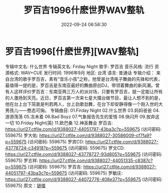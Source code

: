 ﻿---
title: 罗百吉1996什麽世界WAV整轨
date: 2022-09-24 06:56:30
categories: WAV车载音乐、镜像
tags: 华语中文
---
# 罗百吉1996[什麽世界][WAV整轨]

专辑中文名: 什么世界
专辑英文名: Firday Night
歌手: 罗百吉
音乐风格: 流行
资源格式: WAV+CUE
发行时间: 1996年9月
地区: 台湾
语言: 普通话
专辑介绍：
来自台湾的歌手罗百吉，素有“音乐小孩”之称，他曾是台湾电子舞曲的先锋和代表，最值得一提的是，罗百吉是东南亚最好的舞曲原创DJ，带领着舞曲的新风潮。曾有人这样评价罗百吉：东南亚两三万人的派对场，只要有罗百吉，就一定能让所有的人激扬到天亮。近日，罗百吉第一次来七星大擂台做节目，最让人想不到的是，他在台上台下简直是判若两人，台上劲歌劲舞，在台下却安静得像一个刚入世的大男孩儿——憨态可掬。
专辑曲目:
01.Firday Night
02.什么世界
03.妈妈爸爸
04.游游荡荡
05.冻未着
06.Bad Boyz
07.气象报告先生的爱情
08.快闪开
09.放弃这一切
10.Friday Night(英)
11.欧巴桑
12.神圣舞会
罗百吉: https://url27.ctfile.com/d/9388027-44051797-43ba3c?p=559675
(访问密码: 559675)
罗大佑: https://url27.ctfile.com/d/9388027-30586009-cf7fa9?p=559675
(访问密码: 559675)
罗宾CD: https://url27.ctfile.com/d/9388027-43778724-c34918?p=559675
(访问密码: 559675)
罗文CD: https://url27.ctfile.com/d/9388027-43778727-93d805?p=559675
(访问密码: 559675)
罗志祥: https://url27.ctfile.com/d/9388027-44051335-c8387c?p=559675
(访问密码: 559675)
罗百吉: https://url27.ctfile.com/d/9388027-44051797-43ba3c?p=559675
(访问密码: 559675)
罗敏庄: https://url27.ctfile.com/d/9388027-44072776-408e37?p=559675
(访问密码: 559675)
原文：[链接](https://blog.sina.com.cn/s/blog_1647c7e7601030zkc.html)